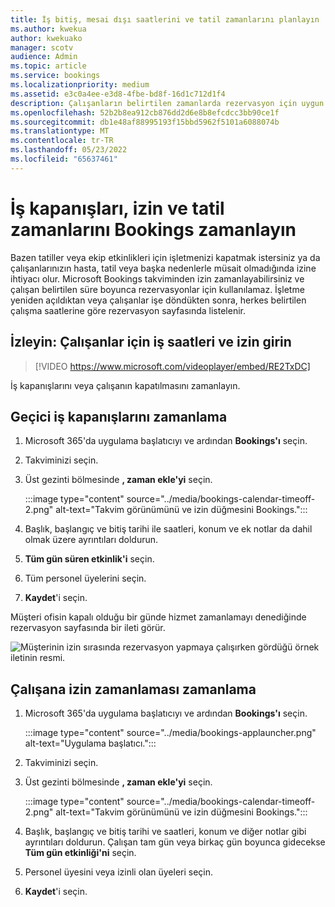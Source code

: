 ```yaml
---
title: İş bitiş, mesai dışı saatlerini ve tatil zamanlarını planlayın
ms.author: kwekua
author: kwekuako
manager: scotv
audience: Admin
ms.topic: article
ms.service: bookings
ms.localizationpriority: medium
ms.assetid: e3c0a4ee-e3d8-4fbe-bd8f-16d1c712d1f4
description: Çalışanların belirtilen zamanlarda rezervasyon için uygun değil olarak işaretlenmesi için, Bookings takviminden ofis kapanışlarını ve çalışan izinlerini planlayın.
ms.openlocfilehash: 52b2b8ea912cb876dd2d6e8b8efcdcc3bb90ce1f
ms.sourcegitcommit: db1e48af88995193f15bbd5962f5101a6088074b
ms.translationtype: MT
ms.contentlocale: tr-TR
ms.lasthandoff: 05/23/2022
ms.locfileid: "65637461"
---
```

# <a name="schedule-bookings-business-closures-time-off-and-vacation-time"></a>İş kapanışları, izin ve tatil zamanlarını Bookings zamanlayın

Bazen tatiller veya ekip etkinlikleri için işletmenizi kapatmak istersiniz ya da çalışanlarınızın hasta, tatil veya başka nedenlerle müsait olmadığında izine ihtiyacı olur. Microsoft Bookings takviminden izin zamanlayabilirsiniz ve çalışan belirtilen süre boyunca rezervasyonlar için kullanılamaz. İşletme yeniden açıldıktan veya çalışanlar işe döndükten sonra, herkes belirtilen çalışma saatlerine göre rezervasyon sayfasında listelenir.

## <a name="watch-enter-business-hours-and-time-off-for-employees"></a>İzleyin: Çalışanlar için iş saatleri ve izin girin

> [!VIDEO https://www.microsoft.com/videoplayer/embed/RE2TxDC]

İş kapanışlarını veya çalışanın kapatılmasını zamanlayın.

## <a name="schedule-ad-hoc-business-closures"></a>Geçici iş kapanışlarını zamanlama

1. Microsoft 365'da uygulama başlatıcıyı ve ardından **Bookings'ı** seçin.

1. Takviminizi seçin. 

1. Üst gezinti bölmesinde **, zaman ekle'yi** seçin.

   :::image type="content" source="../media/bookings-calendar-timeoff-2.png" alt-text="Takvim görünümünü ve izin düğmesini Bookings.":::

1. Başlık, başlangıç ve bitiş tarihi ile saatleri, konum ve ek notlar da dahil olmak üzere ayrıntıları doldurun.

1. **Tüm gün süren etkinlik'i** seçin.

1. Tüm personel üyelerini seçin.

1. **Kaydet**'i seçin.

Müşteri ofisin kapalı olduğu bir günde hizmet zamanlamayı denediğinde rezervasyon sayfasında bir ileti görür.

   ![Müşterinin izin sırasında rezervasyon yapmaya çalışırken gördüğü örnek iletinin resmi.](../media/bookings-timeoff-message.png)

## <a name="schedule-employee-time-off"></a>Çalışana izin zamanlaması zamanlama

1. Microsoft 365'da uygulama başlatıcıyı ve ardından **Bookings'ı** seçin.

   :::image type="content" source="../media/bookings-applauncher.png" alt-text="Uygulama başlatıcı.":::

1. Takviminizi seçin.

1. Üst gezinti bölmesinde **, zaman ekle'yi** seçin.

   :::image type="content" source="../media/bookings-calendar-timeoff-2.png" alt-text="Takvim görünümünü ve izin düğmesini Bookings.":::

1. Başlık, başlangıç ve bitiş tarihi ve saatleri, konum ve diğer notlar gibi ayrıntıları doldurun. Çalışan tam gün veya birkaç gün boyunca gidecekse **Tüm gün etkinliği'ni** seçin.

1. Personel üyesini veya izinli olan üyeleri seçin.

1. **Kaydet**'i seçin.
